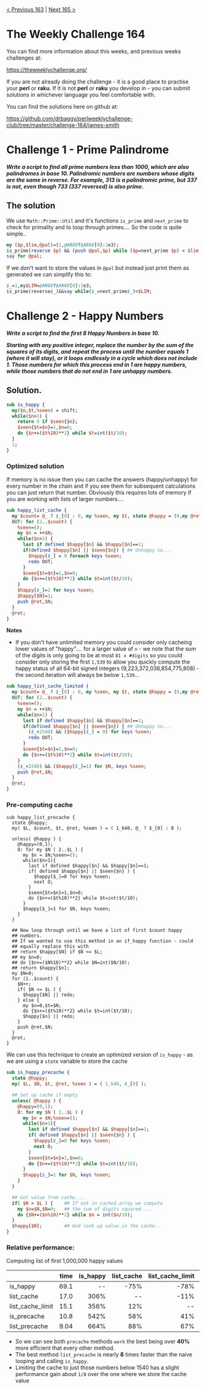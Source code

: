 [< Previous 163](https://github.com/drbaggy/perlweeklychallenge-club/tree/master/challenge-163/james-smith) |
[Next 165 >](https://github.com/drbaggy/perlweeklychallenge-club/tree/master/challenge-164/james-smith)
# The Weekly Challenge 164

You can find more information about this weeks, and previous weeks challenges at:

  https://theweeklychallenge.org/

If you are not already doing the challenge - it is a good place to practise your
**perl** or **raku**. If it is not **perl** or **raku** you develop in - you can
submit solutions in whichever language you feel comfortable with.

You can find the solutions here on github at:

https://github.com/drbaggy/perlweeklychallenge-club/tree/master/challenge-164/james-smith

# Challenge 1 - Prime Palindrome

***Write a script to find all prime numbers less than 1000, which are also palindromes in base 10. Palindromic numbers are numbers whose digits are the same in reverse. For example, 313 is a palindromic prime, but 337 is not, even though 733 (337 reversed) is also prime.***

## The solution

We use `Math::Prime::Util` and it's functions `is_prime` and `next_prime` to check for primality and to loop through primes.... So the code is quite simple..

```perl
my ($p,$lim,@pal)=(1,@ARGV?$ARGV[0]:1e3);
is_prime(reverse $p) && (push @pal,$p) while ($p=next_prime $p) < $lim;
say for @pal;
```

If we don't want to store the values in `@pal` but instead just print them as generated we can simplify this to:

```perl
$_=1,my$LIM=@ARGV?$ARGV[0]:1e3;
is_prime(reverse$_)&&say while($_=next_prime$_)<$LIM;
```

# Challenge 2 - Happy Numbers

***Write a script to find the first 8 Happy Numbers in base 10.***

***Starting with any positive integer, replace the number by the sum of the squares of its digits, and repeat the process until the number equals 1 (where it will stay), or it loops endlessly in a cycle which does not include 1. Those numbers for which this process end in 1 are happy numbers, while those numbers that do not end in 1 are unhappy numbers.***

## Solution.

```perl
sub is_happy {
  my($n,$t,%seen) = shift;
  while($n>1) {
    return 0 if $seen{$n};
    $seen{$t=$n}=1,$n=0;
    do {$n+=($t%10)**2} while $t=int($t/10);
  }
  1;
}
```
### Optimized solution

If memory is no issue then you can cache the answers (happy/unhappy) for every number in the chain and if you see them for subsequent calculations you can just return that number. Obviously this requires lots of memory if you are working with lists of larger numbers....

```perl
sub happy_list_cache {
  my $count= @_ ? $_[0] : 8, my %seen, my $t, state @happy = (0,my @ret = my $N = 1);
  OUT: for (2..$count) {
    %seen=();
    my $n = ++$N;
    while($n>1) {
      last if defined $happy[$n] && $happy[$n]==1;
      if(defined $happy[$n] || $seen{$n}) { ## Unhappy no...
        $happy[$_] = 0 foreach keys %seen;
        redo OUT;
      }
      $seen{$t=$n}=1,$n=0;
      do {$n+=($t%10)**2} while $t=int($t/10);
    }
    $happy[$_]=1 for keys %seen;
    $happy[$N]=1;
    push @ret,$N;
  }
  @ret;
}
```

**Notes**

  * If you don't have unlimited memory you could consider only cacheing lower values of "happy".... for a larger value of `n` - we note that the sum of the digits is only going to be at most `81 x #digits` so you could consider only storing the first `1,539` to allow you quickly compute the happy status of all 64-bit signed integers (9,223,372,036,854,775,808) - the second iteration will always be below `1,539`...

```perl
sub happy_list_cache_limited {
  my $count= @_ ? $_[0] : 8, my %seen, my $t, state @happy = (0,my @ret = my $N = 1);
  OUT: for (2..$count) {
    %seen=();
    my $n = ++$N;
    while($n>1) {
      last if defined $happy[$n] && $happy[$n]==1;
      if(defined $happy[$n] || $seen{$n}) { ## Unhappy no...
        ($_<1540) && ($happy[$_] = 0) for keys %seen;
        redo OUT;
      }
      $seen{$t=$n}=1,$n=0;
      do {$n+=($t%10)**2} while $t=int($t/10);
    }
    ($_<1540) && ($happy[$_]=1) for $N, keys %seen;
    push @ret,$N;
  }
  @ret;
}

```

### Pre-computing cache

```
sub happy_list_precache {
  state @happy;
  my( $L, $count, $t, @ret, %seen ) = ( 1_640, @_ ? $_[0] : 8 );

  unless( @happy ) {
    @happy=(0,1);
    O: for my $N ( 2..$L ) {
      my $n = $N;%seen=();
      while($n>1){
        last if defined $happy[$n] && $happy[$n]==1;
        if( defined $happy[$n] || $seen{$n} ) {
          $happy[$_]=0 for keys %seen;
          next O;
        }
        $seen{$t=$n}=1,$n=0;
        do {$n+=($t%10)**2} while $t=int($t/10);
      }
      $happy[$_]=1 for $N, keys %seen;
    }
  }

  ## Now loop through until we have a list of first $count happy
  ## numbers.
  ## If we wanted to use this method in an if_happy function - could
  ## equally replace this with
  ## return $happy[$N] if $N <= $L;
  ## my $n=0;
  ## do {$n+=($N%10)**2} while $N=int($N/10);
  ## return $happy[$n];
  my $N=0;
  for (1..$count) {
    $N++;
    if( $N <= $L ) {
      $happy[$N] || redo;
    } else {
      my $n=0,$t=$N;
      do {$n+=($t%10)**2} while $t=int($t/10);
      $happy[$n] || redo;
    }
    push @ret,$N;
  }
  @ret;
}
```

We can use this technique to create an optimized version of `is_happy` - as we are using a `state` variable to store the cache

```perl
sub is_happy_precache {
  state @happy;
  my( $L, $N, $t, @ret, %seen ) = ( 1_640, $_[0] );

  ## Set up cache if empty
  unless( @happy ) {
    @happy=(0,1);
    O: for my $N ( 2..$L ) {
      my $n = $N;%seen=();
      while($n>1){
        last if defined $happy[$n] && $happy[$n]==1;
        if( defined $happy[$n] || $seen{$n} ) {
          $happy[$_]=0 for keys %seen;
          next O;
        }
        $seen{$t=$n}=1,$n=0;
        do {$n+=($t%10)**2} while $t=int($t/10);
      }
      $happy[$_]=1 for $N, keys %seen;
    }
  }

  ## Get value from cache....
  if( $N > $L ) {    ## If not in cached array we compute
    my $n=$N,$N=0;   ## the sum of digits squared....
    do {$N+=($n%10)**2} while $n = int($n/10);
  }
  $happy[$N];        ## And look up value in the cache..
}
```

### Relative performance:

Computing list of first 1,000,000 happy values

|                   | time  | is_happy | list_cache | list_cache_limit | is_precache | list_precache |
| :---------------- | ----: | -------: | ---------: | ---------------: | ----------: | ------------: |
| is_happy          |  69.1 |       -- |       -75% |             -78% |        -84% |          -87% |
| list_cache        |  17.0 |     306% |         -- |             -11% |        -37% |          -47% |
| list_cache_limit  |  15.1 |     356% |        12% |               -- |        -29% |          -40% |
| is_precache       |  10.8 |     542% |        58% |              41% |          -- |          -16% |
| list_precache     |  9.04 |     664% |        88% |              67% |         19% |            -- |

 * So we can see both `precache` methods `work` the best being over **40%** more efficient that every other method.
 * The best method `list_precache` is nearly **8** times faster than the naive looping and calling `is_happy`.
 * Limiting the cache to just those numbers below 1540 has a slight performance gain about `1/8` over the one where we store the cache value
